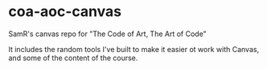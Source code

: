 # coa-aoc-canvas
SamR's canvas repo for "The Code of Art, The Art of Code"

It includes the random tools I've built to make it easier ot work
with Canvas, and some of the content of the course.

